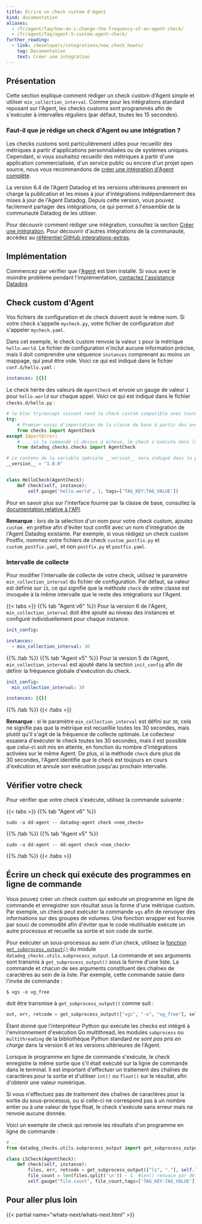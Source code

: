 ```yaml
---
title: Écrire un check custom d'Agent
kind: documentation
aliases:
  - /fr/agent/faq/how-do-i-change-the-frequency-of-an-agent-check/
  - /fr/agent/faq/agent-5-custom-agent-check/
further_reading:
  - link: /developers/integrations/new_check_howto/
    tag: Documentation
    text: Créer une intégration
---
```

## Présentation
Cette section explique comment rédiger un check custom d'Agent simple et utiliser `min_collection_interval`. Comme pour les intégrations standard reposant sur l'Agent, les checks customs sont programmés afin de s'exécuter à intervalles réguliers (par défaut, toutes les 15 secondes).

### Faut-il que je rédige un check d'Agent ou une intégration ?
Les checks customs sont particulièrement utiles pour recueillir des métriques à partir d'applications personnalisées ou de systèmes uniques. Cependant, si vous souhaitez recueillir des métriques à partir d'une application commercialisée, d'un service public ou encore d'un projet open source, nous vous recommandons de [créer une intégration d'Agent complète][1].

La version 6.4 de l'Agent Datadog et les versions ultérieures prennent en charge la publication et les mises à jour d'intégrations indépendamment des mises à jour de l'Agent Datadog. Depuis cette version, vous pouvez facilement partager des intégrations, ce qui permet à l'ensemble de la communauté Datadog de les utiliser.

Pour découvrir comment rédiger une intégration, consultez la section [Créer une intégration][1]. Pour découvrir d'autres intégrations de la communauté, accédez au [référentiel GitHub integrations-extras][2].

## Implémentation
Commencez par vérifier que l'[Agent][3] est bien installé. Si vous avez le moindre problème pendant l'implémentation, [contactez l'assistance Datadog][4].

## Check custom d'Agent

<div class="alert alert-warning">
  Vos fichiers de configuration et de check doivent avoir le même nom. Si votre check s'appelle <code>mycheck.py</code>, votre fichier de configuration <em>doit</em> s'appeler <code>mycheck.yaml</code>.
</div>

Dans cet exemple, le check custom renvoie la valeur `1` pour la métrique `hello.world`. Le fichier de configuration n'inclut aucune information précise, mais il doit comprendre une séquence `instances` comprenant au moins un mappage, qui peut être vide. Voici ce qui est indiqué dans le fichier `conf.d/hello.yaml` :

```yaml
instances: [{}]
```

Le check hérite des valeurs de `AgentCheck` et envoie un gauge de valeur `1` pour `hello.world` sur chaque appel. Voici ce qui est indiqué dans le fichier `checks.d/hello.py` :

```python
# le bloc try/except suivant rend le check custom compatible avec toutes les versions de l'Agent
try:
    # Premier essai d'importation de la classe de base à partir des anciennes versions de l'Agent...
    from checks import AgentCheck
except ImportError:
    # ... si la commande ci-dessus a échoué, le check s'exécute dans la version6 de l'Agent ou dans une version ultérieure
    from datadog_checks.checks import AgentCheck

# Le contenu de la variable spéciale __version__ sera indiqué dans la page de statut de l'Agent
__version__ = "1.0.0"


class HelloCheck(AgentCheck):
    def check(self, instance):
        self.gauge('hello.world', 1, tags=['TAG_KEY:TAG_VALUE'])
```

Pour en savoir plus sur l'interface fournie par la classe de base, consultez la [documentation relative à l'API][5].

**Remarque** : lors de la sélection d'un nom pour votre check custom, ajoutez `custom_` en préfixe afin d'éviter tout conflit avec un nom d'intégration de l'Agent Datadog existante. Par exemple, si vous rédigez un check custom Postfix, nommez votre fichiers de check `custom_postfix.py` et `custom_postfix.yaml`, et non `postfix.py` et `postfix.yaml`.

### Intervalle de collecte
Pour modifier l'intervalle de collecte de votre check, utilisez le paramètre `min_collection_interval` du fichier de configuration. Par défaut, sa valeur est définie sur `15`, ce qui signifie que la méthode `check` de votre classe est invoquée à la même intervalle que le reste des intégrations sur l'Agent.

{{< tabs >}}
{{% tab "Agent v6" %}}
Pour la version 6 de l'Agent, `min_collection_interval` doit être ajouté au niveau des instances et configuré individuellement pour chaque instance.

```yaml
init_config:

instances:
  - min_collection_interval: 30
```
 {{% /tab %}}
{{% tab "Agent v5" %}}
Pour la version 5 de l'Agent, `min_collection_interval` est ajouté dans la section `init_config` afin de définir la fréquence globale d'exécution du check.

```yaml
init_config:
  min_collection_interval: 30

instances: [{}]
```
{{% /tab %}}
{{< /tabs >}}

**Remarque** : si le paramètre `min_collection_interval` est défini sur `30`, cela ne signifie pas que la métrique est recueillie toutes les 30 secondes, mais plutôt qu'il s'agit de la fréquence de collecte optimale. Le collecteur essaiera d'exécuter le check toutes les 30 secondes, mais il est possible que celui-ci soit mis en attente, en fonction du nombre d'intégrations activées sur le même Agent. De plus, si la méthode `check` dure plus de 30 secondes, l'Agent identifie que le check est toujours en cours d'exécution et annule son exécution jusqu'au prochain intervalle.

## Vérifier votre check

Pour vérifier que votre check s'exécute, utilisez la commande suivante :

{{< tabs >}}
{{% tab "Agent v6" %}}
 ```
sudo -u dd-agent -- datadog-agent check <nom_check>
```
 {{% /tab %}}
{{% tab "Agent v5" %}}
 ```
sudo -u dd-agent -- dd-agent check <nom_check>
```
{{% /tab %}}
{{< /tabs >}}

## Écrire un check qui exécute des programmes en ligne de commande

Vous pouvez créer un check custom qui exécute un programme en ligne de commande et enregistrer son résultat sous la forme d'une métrique custom. Par exemple, un check peut exécuter la commande `vgs` afin de renvoyer des informations sur des groupes de volumes. Une fonction wrapper est fournie par souci de commodité afin d'éviter que le code réutilisable exécute un autre processus et recueille sa sortie et son code de sortie.

Pour exécuter un sous-processus au sein d'un check, utilisez la [fonction `get_subprocess_output()`][6] du module `datadog_checks.utils.subprocess_output`. La commande et ses arguments sont transmis à `get_subprocess_output()` sous la forme d'une liste. La commande et chacun de ses arguments constituent des chaînes de caractères au sein de la liste. Par exemple, cette commande saisie dans l'invite de commande :

```
$ vgs -o vg_free

```

doit être transmise à `get_subprocess_output()` comme suit :

```python
out, err, retcode = get_subprocess_output(["vgs", "-o", "vg_free"], self.log, raise_on_empty_output=True)
```

<div class="alert alert-warning">
    Étant donné que l'interpréteur Python qui exécute les checks est intégré à l'environnement d'exécution Go multithread, les modules <code>subprocess</code> ou <code>multithreading</code> de la bibliothèque Python standard <em>ne sont pas pris en charge</em> dans la version 6 et les versions ultérieures de l'Agent.
</div>

Lorsque le programme en ligne de commande s'exécute, le check enregistre la même sortie que s'il était exécuté sur la ligne de commande dans le terminal. Il est important d'effectuer un traitement des chaînes de caractères pour la sortie et d'utiliser `int()` ou `float()` sur le résultat, afin d'obtenir une valeur numérique.

Si vous n'effectuez pas de traitement des chaînes de caractères pour la sortie du sous-processus, ou si celle-ci ne correspond pas à un nombre entier ou à une valeur de type float, le check s'exécute sans erreur mais ne renvoie aucune donnée.

Voici un exemple de check qui renvoie les résultats d'un programme en ligne de commande :

```python
# ...
from datadog_checks.utils.subprocess_output import get_subprocess_output

class LSCheck(AgentCheck):
    def check(self, instance):
        files, err, retcode = get_subprocess_output(["ls", "."], self.log, raise_on_empty_output=True)
        file_count = len(files.split('\n')) - 1  #len() renvoie par défaut un nombre entier
        self.gauge("file.count", file_count,tags=['TAG_KEY:TAG_VALUE'])
```


## Pour aller plus loin
{{< partial name="whats-next/whats-next.html" >}}

[1]: /fr/developers/integrations/new_check_howto
[2]: https://github.com/DataDog/integrations-extras
[3]: http://app.datadoghq.com/account/settings#agent
[4]: /fr/help
[5]: https://datadog-checks-base.readthedocs.io/en/latest/datadog_checks.checks.html#datadog_checks.base.checks.base.AgentCheck
[6]: https://datadog-checks-base.readthedocs.io/en/latest/datadog_checks.utils.html#module-datadog_checks.base.utils.subprocess_output